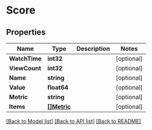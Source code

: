 # Score

## Properties
Name | Type | Description | Notes
------------ | ------------- | ------------- | -------------
**WatchTime** | **int32** |  | [optional] 
**ViewCount** | **int32** |  | [optional] 
**Name** | **string** |  | [optional] 
**Value** | **float64** |  | [optional] 
**Metric** | **string** |  | [optional] 
**Items** | [**[]Metric**](Metric.md) |  | [optional] 

[[Back to Model list]](../README.md#documentation-for-models) [[Back to API list]](../README.md#documentation-for-api-endpoints) [[Back to README]](../README.md)


